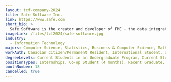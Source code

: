 ```yaml
---
layout: tcf-company-2024
title: Safe Software Inc.
link: https://www.safe.com
short_bio: >
  Safe Software is the creator and developer of FME - the data integration platform with the best support for spatial data worldwide. Over 10,000 organizations around the world use FME in industries like AEC, government, utilities, and transportation to maximize the value of their data. Founded in 1993, Safe is headquartered in Surrey, BC with over 200 team members and counting. We're always looking for talented individuals with diverse backgrounds who are determined to learn and grow.
imageLink: /files/tcf2024/safe-software.jpg
industry:
  - Information Technology
majors: Computer Science, Statistics, Business & Computer Science, Mathematics, Computer Engineering, Electrical Engineering
workAuth: Canadian Citizen/Permanent Resident, International Student, US Citizen, All
degreeLevels: Current Students in an Undergraduate Program, Current Students in a Masters Program, Graduated with an Undergraduate Degree, Graduated with a Graduate Degree (Masters or Phd)
positionTypes: Internships, Co-op Student (4 months), Recent Graduate, Full-time
boothNumber: 18
cancelled: true
---
```

